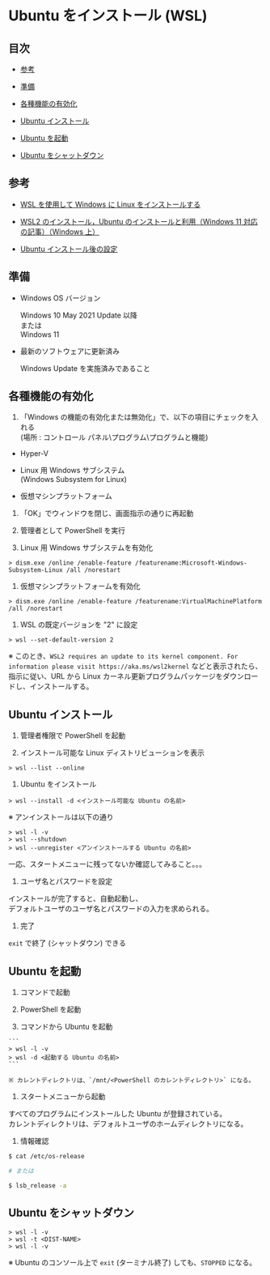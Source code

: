 # Ubuntu をインストール (WSL)


## 目次

- [参考](#references)

- [準備](#preparation)

- [各種機能の有効化](#feature_activation)

- [Ubuntu インストール](#install_Ubuntu)

- [Ubuntu を起動](#boot_Ubuntu)

- [Ubuntu をシャットダウン](#shutdown_Ubuntu)


## <a id="references"></a> 参考

- [WSL を使用して Windows に Linux をインストールする](https://docs.microsoft.com/ja-jp/windows/wsl/install)

- [WSL2 のインストール，Ubuntu のインストールと利用（Windows 11 対応の記事）（Windows 上）](https://www.kkaneko.jp/tools/wsl/wsl2.html)

- [Ubuntu インストール後の設定](https://www.kkaneko.jp/tools/ubuntu/ubuntu_setup.html)


## <a id="preparation"></a> 準備

- Windows OS バージョン

  Windows 10 May 2021 Update 以降  
  または  
  Windows 11

- 最新のソフトウェアに更新済み

  Windows Update を実施済みであること


## <a id="feature_activation"></a> 各種機能の有効化

1. 「Windows の機能の有効化または無効化」で、以下の項目にチェックを入れる  
  (場所 : コントロール パネル\プログラム\プログラムと機能)

  - Hyper-V

  - Linux 用 Windows サブシステム  
    (Windows Subsystem for Linux)

  - 仮想マシンプラットフォーム

1. 「OK」でウィンドウを閉じ、画面指示の通りに再起動

1. 管理者として PowerShell を実行

1. Linux 用 Windows サブシステムを有効化

  ```
  > dism.exe /online /enable-feature /featurename:Microsoft-Windows-Subsystem-Linux /all /norestart
  ```

1. 仮想マシンプラットフォームを有効化

  ```
  > dism.exe /online /enable-feature /featurename:VirtualMachinePlatform /all /norestart
  ```

1. WSL の既定バージョンを "2" に設定

  ```
  > wsl --set-default-version 2
  ```

  ※ このとき、`WSL2 requires an update to its kernel component. For information please visit https://aka.ms/wsl2kernel` などと表示されたら、指示に従い、URL から Linux カーネル更新プログラムパッケージをダウンロードし、インストールする。


## <a id="install_Ubuntu"></a> Ubuntu インストール

1. 管理者権限で PowerShell を起動

1. インストール可能な Linux ディストリビューションを表示

  ```
  > wsl --list --online
  ```

1. Ubuntu をインストール

  ```
  > wsl --install -d <インストール可能な Ubuntu の名前>
  ```

  ※ アンインストールは以下の通り

  ```
  > wsl -l -v
  > wsl --shutdown
  > wsl --unregister <アンインストールする Ubuntu の名前>
  ```

  一応、スタートメニューに残ってないか確認してみること。。。

1. ユーザ名とパスワードを設定

  インストールが完了すると、自動起動し、  
  デフォルトユーザのユーザ名とパスワードの入力を求められる。

1. 完了

  `exit` で終了 (シャットダウン) できる


## <a id="boot_Ubuntu"></a> Ubuntu を起動

1. コマンドで起動

  1. PowerShell を起動

  1. コマンドから Ubuntu を起動

    ```
    > wsl -l -v
    > wsl -d <起動する Ubuntu の名前>
    ```

    ※ カレントディレクトリは、`/mnt/<PowerShell のカレントディレクトリ>` になる。

1. スタートメニューから起動

  すべてのプログラムにインストールした Ubuntu が登録されている。  
  カレントディレクトリは、デフォルトユーザのホームディレクトリになる。

1. 情報確認

  ```sh
  $ cat /etc/os-release

  # または

  $ lsb_release -a
  ```


## <a id="shutdown_Ubuntu"></a> Ubuntu をシャットダウン

```
> wsl -l -v
> wsl -t <DIST-NAME>
> wsl -l -v
```

※ Ubuntu のコンソール上で `exit` (ターミナル終了) しても、`STOPPED` になる。

